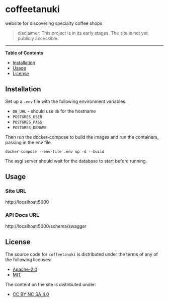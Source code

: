 # coffeetanuki

website for discovering specialty coffee shops

> disclaimer: This project is in its early stages. The site is not yet publicly accessible. 


---


**Table of Contents**

- [Installation](#installation)
- [Usage](#usage)
- [License](#license)


## Installation

Set up a `.env` file with the following environment variables:

- `DB_URL` - should use `db` for the hostname
- `POSTGRES_USER`
- `POSTGRES_PASS`
- `POSTGRES_DBNAME`


Then run the docker-compose to build the images and run the containers, passing in the env file.

```
docker-compose --env-file .env up -d --build
```

The asgi server should wait for the database to start before running. 

## Usage


### Site URL

http://localhost:5000

### API Docs URL

http://localhost:5000/schema/swagger




## License

The source code for `coffeetanuki` is distributed under the terms of any of the following licenses:

- [Apache-2.0](https://spdx.org/licenses/Apache-2.0.html)
- [MIT](https://spdx.org/licenses/MIT.html)

The content on the site is distributed under:

- [CC BY NC SA 4.0](https://spdx.org/licenses/CC-BY-NC-SA-4.0.html)

